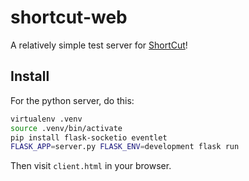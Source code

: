 shortcut-web
============

A relatively simple test server for [ShortCut][1]!

Install
-------

For the python server, do this:

```.bash
virtualenv .venv
source .venv/bin/activate
pip install flask-socketio eventlet
FLASK_APP=server.py FLASK_ENV=development flask run
```

Then visit `client.html` in your browser.

[1]: https://github.com/jefdaj/shortcut
